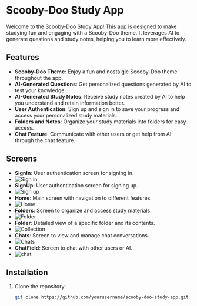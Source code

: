 # Scooby-Doo Study App

Welcome to the Scooby-Doo Study App! This app is designed to make studying fun and engaging with a Scooby-Doo theme. It leverages AI to generate questions and study notes, helping you to learn more effectively.

## Features

- **Scooby-Doo Theme**: Enjoy a fun and nostalgic Scooby-Doo theme throughout the app.
- **AI-Generated Questions**: Get personalized questions generated by AI to test your knowledge.
- **AI-Generated Study Notes**: Receive study notes created by AI to help you understand and retain information better.
- **User Authentication**: Sign up and sign in to save your progress and access your personalized study materials.
- **Folders and Notes**: Organize your study materials into folders for easy access.
- **Chat Feature**: Communicate with other users or get help from AI through the chat feature.

## Screens

 - **SignIn**: User authentication screen for signing in.
 - ![Sign in](https://github.com/user-attachments/assets/9ac476fd-43e9-4ed1-838f-39884dd9c5fe)
 - **SignUp**: User authentication screen for signing up.
 - ![Sign up](https://github.com/user-attachments/assets/f4a64869-bf13-4a41-96a1-d1ccb2abacc1)
 - **Home**: Main screen with navigation to different features.
 - ![Home](https://github.com/user-attachments/assets/17d26408-3e8d-4438-b54b-8e196208169f)
 - **Folders**: Screen to organize and access study materials.
 - ![Folder](https://github.com/user-attachments/assets/604d8714-694b-4203-b593-602dad7d8ee6)
 - **Folder**: Detailed view of a specific folder and its contents.
 - ![Collection](https://github.com/user-attachments/assets/c31fea20-6a8f-4691-9757-d7561d73f023)
 - **Chats**: Screen to view and manage chat conversations.
 - ![Chats](https://github.com/user-attachments/assets/54f22d74-a934-4915-ab0e-55e164df867f)
 - **ChatField**: Screen to chat with other users or AI.
 - ![chat](https://github.com/user-attachments/assets/04ce634e-a076-4d96-b696-bbfe103e0b2a)

## Installation

1. Clone the repository:
   ```sh
   git clone https://github.com/yourusername/scooby-doo-study-app.git
